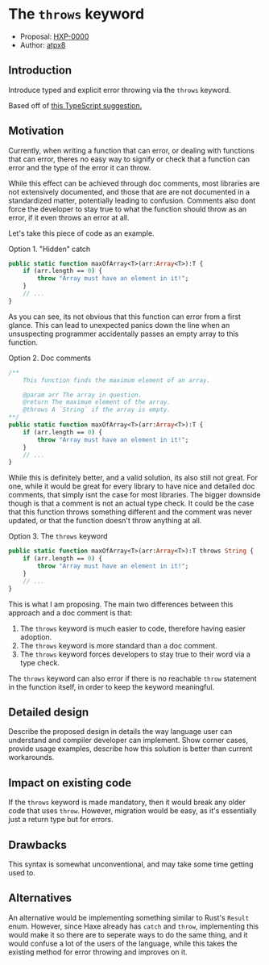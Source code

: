 # The `throws` keyword

* Proposal: [HXP-0000](0000-throws-keyword.md)
* Author: [atpx8](https://github.com/SomeoneSom)

## Introduction

Introduce typed and explicit error throwing via the `throws` keyword.

Based off of [this TypeScript suggestion.](https://github.com/microsoft/TypeScript/issues/13219)

## Motivation

Currently, when writing a function that can error, or dealing with functions
that can error, theres no easy way to signify or check that a function can error
and the type of the error it can throw.

While this effect can be achieved through doc comments, most libraries are not
extensively documented, and those that are are not documented in a standardized
matter, potentially leading to confusion. Comments also dont force the developer
to stay true to what the function should throw as an error, if it even throws an
error at all.

Let's take this piece of code as an example.

Option 1. "Hidden" catch
```haxe
public static function maxOfArray<T>(arr:Array<T>):T {
    if (arr.length == 0) {
        throw "Array must have an element in it!";
    }
    // ...
}
```
As you can see, its not obvious that this function can error from a first glance.
This can lead to unexpected panics down the line when an unsuspecting programmer
accidentally passes an empty array to this function.

Option 2. Doc comments
```haxe
/**
    This function finds the maximum element of an array.

    @param arr The array in question.
    @return The maximum element of the array.
    @throws A `String` if the array is empty.
**/
public static function maxOfArray<T>(arr:Array<T>):T {
    if (arr.length == 0) {
        throw "Array must have an element in it!";
    }
    // ...
}
```
While this is definitely better, and a valid solution, its also still not great.
For one, while it would be great for every library to have nice and detailed doc
comments, that simply isnt the case for most libraries. The bigger downside though
is that a comment is not an actual type check. It could be the case that this function
throws something different and the comment was never updated, or that the function
doesn't throw anything at all.

Option 3. The `throws` keyword
```haxe
public static function maxOfArray<T>(arr:Array<T>):T throws String {
    if (arr.length == 0) {
        throw "Array must have an element in it!";
    }
    // ...
}
```
This is what I am proposing. The main two differences between this approach and a doc
comment is that:
1. The `throws` keyword is much easier to code, therefore having easier adoption.
2. The `throws` keyword is more standard than a doc comment.
3. The `throws` keyword forces developers to stay true to their word via a type check.

The `throws` keyword can also error if there is no reachable `throw` statement in the function
itself, in order to keep the keyword meaningful.

## Detailed design

Describe the proposed design in details the way language user can understand
and compiler developer can implement. Show corner cases, provide usage examples,
describe how this solution is better than current workarounds.

## Impact on existing code

If the `throws` keyword is made mandatory, then it would break any older code that
uses `throw`. However, migration would be easy, as it's essentially just a
return type but for errors.

## Drawbacks

This syntax is somewhat unconventional, and may take some time getting used to.

## Alternatives

An alternative would be implementing something similar to Rust's `Result` enum.
However, since Haxe already has `catch` and `throw`, implementing this would
make it so there are to seperate ways to do the same thing, and it would confuse
a lot of the users of the language, while this takes the existing method
for error throwing and improves on it.
